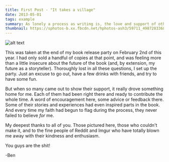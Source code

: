 ```yaml
---
title: First Post - "It takes a village"
date: 2013-05-01
tags: example
summary: As lonely a process as writing is, the love and support of others is invaluable. Here are a few of the amazing folks who helped me along the way.
thumbnail: https://sphotos-b.xx.fbcdn.net/hphotos-ash3/59711_498728336837366_1048544615_n.jpg
---
```


![alt text](https://sphotos-b.xx.fbcdn.net/hphotos-ash3/59711_498728336837366_1048544615_n.jpg "Title")

This was taken at the end of my book release party on February 2nd of this year. I had only sold a handful of copies at that point, and was feeling more than a little insecure about the future of the book (and, by extension, my future as a storyteller). Thoroughly lost in all these questions, I set up the party. Just an excuse to go out, have a few drinks with friends, and try to have some fun.

But when so many came out to show their support, it really drove something home for me. Each of them had been right there and ready to contribute the whole time. A word of encouragement here, some advice or feedback there. Some of their stories and experiences had even inspired parts in the book. And every time my faith had begun to flag during the process, they never failed to believe *for* me.

My deepest thanks to all of you. Those pictured here, those who couldn't make it, and to the fine people of Reddit and Imgur who have totally blown me away with their kindness and enthusiasm.

You guys are the shit!

-Ben



